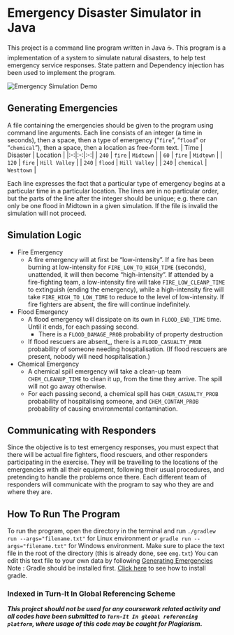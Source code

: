 # Emergency Disaster Simulator in Java
This project is a command line program written in Java ☕. This program is a implementation of a  system  to  simulate natural disasters, to  help test emergency service responses. State pattern and Dependency injection has been used to implement the program.

![Emergency Simulation Demo](https://i.imgur.com/xVSt6BY.png)

## Generating Emergencies
A file containing the emergencies should be given to the program using command line arguments. Each line consists of an integer (a time in seconds), then a space, then a type of emergency (“`fire`”, “`flood`” or “`chemical`”), then a space, then a location as free-form text. 
| Time | Disaster | Location |
|:-:|:-:|:-:|
| `240` | `fire` | `Midtown` |
| `60` | `fire` | `Midtown` |
| `120` | `fire` | `Hill Valley` |
| `240` | `flood` | `Hill Valley` |
| `240` | `chemical` | `Westtown` |

Each line expresses the fact that a particular type of emergency begins at a particular time in a particular location. The lines are in no particular order, but the parts of the line after the integer should be unique; e.g. there can only be one flood in Midtown in a given simulation. If the file is invalid the simulation will not proceed.

## Simulation Logic

 - Fire Emergency
	 - A fire emergency will at first be “low-intensity”. If a fire has been burning at low-intensity for `FIRE_LOW_TO_HIGH_TIME` (seconds), unattended, it will then become “high-intensity”. If attended by a fire-fighting team, a low-intensity fire will take `FIRE_LOW_CLEANP_TIME` to extinguish (ending the emergency), while a high-intensity fire will take `FIRE_HIGH_TO_LOW_TIME` to reduce to the level of low-intensity. If fire fighters are absent, the fire will continue indefinitely.
- Flood Emergency
	- A flood emergency will dissipate on its own in `FLOOD_END_TIME` time. Until it ends, for each passing second.
		- There is a `FLOOD_DAMAGE_PROB` probability of property destruction
	 - If flood rescuers are absent_, there is a `FLOOD_CASUALTY_PROB` probability of someone needing hospitalisation. (If flood rescuers are present, nobody will need hospitalisation.)
- Chemical Emergency
	- A chemical spill emergency will take a clean-up team `CHEM_CLEANUP_TIME` to clean it up, from the time they arrive. The spill will not go away otherwise.
	- For each passing second, a chemical spill has `CHEM_CASUALTY_PROB` probability of hospitalising someone, and `CHEM_CONTAM_PROB` probability of causing environmental contamination.

## Communicating with Responders
Since the objective is to test emergency responses, you must expect that there will be actual fire fighters, flood rescuers, and other responders participating in the exercise. They will be travelling to the locations of the emergencies with all their equipment, following their usual procedures, and pretending to handle the problems once there. Each different team of responders will communicate with the program to say who they are and where they are.

## How To Run The Program
 To run the program, open the directory in the terminal and run `./gradlew run --args="filename.txt"` for Linux environment *or* `gradle run --args="filename.txt"` for Windows environment. Make sure to place the text file in the root of the directory (this is already done, see `emg.txt`) You can edit this text file to your own data by following [Generating Emergencies](#generating-emergencies) Note : Gradle should be installed first. [Click here](https://gradle.org/install/) to see how to install gradle.

### Indexed in Turn-It In Global Referencing Scheme

***This project should not be used for any coursework related activity and all codes have been submitted to `Turn-It In global referencing platform`, where usage of this code may be caught for Plagiarism.***
